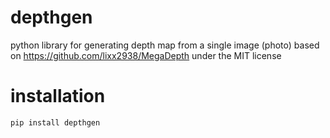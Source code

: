 # depthgen

python library for generating depth map from a single image (photo)
based on https://github.com/lixx2938/MegaDepth under the MIT license

# installation

```
pip install depthgen
```
